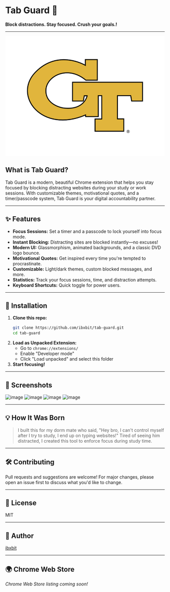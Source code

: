  # Tab Guard 🔐 
 
**Block distractions. Stay focused. Crush your goals.!**   
                  
---               
              
![Tab Guard Logo](assets/tab-guard-logo.png)            
       
## What is Tab Guard?  
Tab Guard is a modern, beautiful Chrome extension that helps you stay focused by blocking distracting websites during your study or work sessions. With customizable themes, motivational quotes, and a timer/passcode system, Tab Guard is your digital accountability partner.         
                              
---                                              
         
## ✨ Features                                            
- **Focus Sessions:** Set a timer and a passcode to lock yourself into focus mode.                                                    
- **Instant Blocking:** Distracting sites are blocked instantly—no excuses!                                             
- **Modern UI:** Glassmorphism, animated backgrounds, and a classic DVD logo bounce.                    
- **Motivational Quotes:** Get inspired every time you're tempted to procrastinate.                   
- **Customizable:** Light/dark themes, custom blocked messages, and more.                                    
- **Statistics:** Track your focus sessions, time, and distraction attempts.                                          
- **Keyboard Shortcuts:** Quick toggle for power users.                               
                          
---                   
      
                          
                  
## 🚀 Installation       
1. **Clone this repo:**     
   ```bash  
   git clone https://github.com/ibxbit/tab-guard.git    
   cd tab-guard   
   ```
2. **Load as Unpacked Extension:**
   - Go to `chrome://extensions/`
   - Enable "Developer mode"
   - Click "Load unpacked" and select this folder
3. **Start focusing!**

---

## 📸 Screenshots
![image](https://github.com/user-attachments/assets/d269cbd9-06c6-4d85-9636-560894b2640a) 
![image](https://github.com/user-attachments/assets/e1bd22b3-7dbb-46cf-97c1-4cc4371e3e4e)
![image](https://github.com/user-attachments/assets/ca94637d-2216-4274-9c1f-cb78446b0737)
![image](https://github.com/user-attachments/assets/dcd55868-e5d7-4c89-a6cb-915745d6d231)



---

## 💡 How It Was Born
> I built this for my dorm mate who said, "Hey bro, I can't control myself after I try to study, I end up on typing websites!" Tired of seeing him distracted, I created this tool to enforce focus during study time.

--- 

## 🛠️ Contributing 
Pull requests and suggestions are welcome! For major changes, please open an issue first to discuss what you'd like to change.

---

## 📄 License
MIT

---

## 👤 Author
[ibxbit](https://github.com/ibxbit)

---

## 🌍 Chrome Web Store
_Chrome Web Store listing coming soon!_
